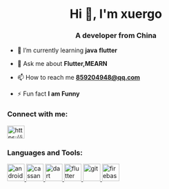 
<h1 align="center">Hi 👋, I'm xuergo</h1>
<h3 align="center">A developer from China</h3>

<p align="left"> <a href="" alt="" /></a> </p>

- 🌱 I’m currently learning **java**  **flutter** 

- 💬 Ask me about **Flutter,MEARN**

- 📫 How to reach me  **859204948@qq.com**

- ⚡ Fun fact **I am Funny**

<h3 align="left">Connect with me:</h3>
<p align="left">
<a href="https://juejin.cn/user/3632442151287437" target="blank"><img align="center" src="	https://lf3-cdn-tos.bytescm.com/obj/static/xitu_juejin_web/img/juejin.8ab20a7.png" alt="https://juejin.cn/user/3632442151287437" height="30" width="40" /></a> 
<h3 align="left">Languages and Tools:</h3>
<p align="left"> <a href="https://cn.vuejs.org/" target="_blank" rel="noreferrer"> <img src="https://www.vectorlogo.zone/logos/vuejs/vuejs-icon.svg" alt="android" width="40" height="40"/> </a> <a href="https://www.dcloud.io/" target="_blank" rel="noreferrer"> <img src="https://web-assets.dcloud.net.cn/unidoc/zh/uni.png" alt="cassandra" width="40" height="40"/> </a> <a href="https://www.java.com" target="_blank" rel="noreferrer"> <img src="https://www.vectorlogo.zone/logos/java/java-vertical.svg" alt="dart" width="40" height="40"/> </a> <a href="https://flutter.dev" target="_blank" rel="noreferrer"> <img src="https://www.vectorlogo.zone/logos/flutterio/flutterio-icon.svg" alt="flutter" width="40" height="40"/> </a> <a href="https://git-scm.com/" target="_blank" rel="noreferrer"> <img src="https://www.vectorlogo.zone/logos/git-scm/git-scm-icon.svg" alt="git" width="40" height="40"/> </a> <a href="https://kotlinlang.org" target="_blank" rel="noreferrer"> <a href="https://www.typescriptlang.org/" target="_blank" rel="noreferrer"> <img src="https://www.vectorlogo.zone/logos/typescriptlang/typescriptlang-icon.svg" alt="firebase" width="40" height="40"/> </a> 
